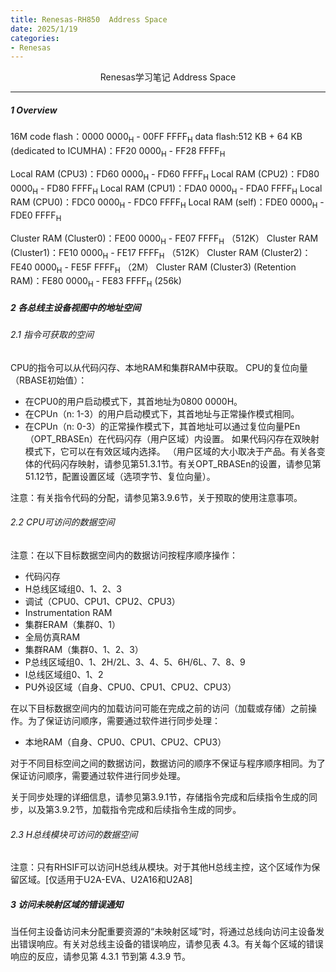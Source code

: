 ```yaml
---
title: Renesas-RH850  Address Space
date: 2025/1/19
categories: 
- Renesas
---
```


<center>

Renesas学习笔记
Address Space

</center>

<!-- more -->

***

##### 1 Overview

16M code flash：0000 0000<sub>H</sub> -  00FF FFFF<sub>H</sub>
data flash:512 KB + 64 KB (dedicated to ICUMHA)：FF20 0000<sub>H</sub> - FF28 FFFF<sub>H</sub>

 Local RAM (CPU3)：FD60 0000<sub>H</sub> - FD60 FFFF<sub>H</sub>
 Local RAM (CPU2)：FD80 0000<sub>H</sub> - FD80 FFFF<sub>H</sub> 
 Local RAM (CPU1)：FDA0 0000<sub>H</sub> - FDA0 FFFF<sub>H</sub> 
 Local RAM (CPU0)：FDC0 0000<sub>H</sub> - FDC0 FFFF<sub>H</sub>
Local RAM (self)：FDE0 0000<sub>H</sub> - FDE0 FFFF<sub>H</sub>

Cluster RAM (Cluster0)：FE00 0000<sub>H</sub> - FE07 FFFF<sub>H</sub>   （512K）
Cluster RAM (Cluster1)：FE10 0000<sub>H</sub> - FE17 FFFF<sub>H</sub>   （512K）
Cluster RAM (Cluster2)： FE40 0000<sub>H</sub> - FE5F FFFF<sub>H</sub>      （2M）
Cluster RAM (Cluster3) (Retention RAM)：FE80 0000<sub>H</sub>  - FE83 FFFF<sub>H</sub>  (256k)



##### 2 各总线主设备视图中的地址空间 
###### 2.1 指令可获取的空间
CPU的指令可以从代码闪存、本地RAM和集群RAM中获取。
CPU的复位向量（RBASE初始值）：
- 在CPU0的用户启动模式下，其首地址为0800 0000H。
- 在CPUn（n: 1-3）的用户启动模式下，其首地址与正常操作模式相同。
- 在CPUn（n: 0-3）的正常操作模式下，其首地址可以通过复位向量PEn（OPT_RBASEn）在代码闪存（用户区域）内设置。
如果代码闪存在双映射模式下，它可以在有效区域内选择。 （用户区域的大小取决于产品。有关各变体的代码闪存映射，请参见第51.3.1节。有关OPT_RBASEn的设置，请参见第51.12节，配置设置区域（选项字节、复位向量）。

注意：有关指令代码的分配，请参见第3.9.6节，关于预取的使用注意事项。

###### 2.2 CPU可访问的数据空间

注意：在以下目标数据空间内的数据访问按程序顺序操作：

- 代码闪存
- H总线区域组0、1、2、3
- 调试（CPU0、CPU1、CPU2、CPU3）
- Instrumentation RAM
- 集群ERAM（集群0、1）
- 全局仿真RAM
- 集群RAM（集群0、1、2、3）
- P总线区域组0、1、2H/2L、3、4、5、6H/6L、7、8、9
- I总线区域组0、1、2
- PU外设区域（自身、CPU0、CPU1、CPU2、CPU3）

在以下目标数据空间内的加载访问可能在完成之前的访问（加载或存储）之前操作。为了保证访问顺序，需要通过软件进行同步处理：

- 本地RAM（自身、CPU0、CPU1、CPU2、CPU3）

对于不同目标空间之间的数据访问，数据访问的顺序不保证与程序顺序相同。为了保证访问顺序，需要通过软件进行同步处理。

关于同步处理的详细信息，请参见第3.9.1节，存储指令完成和后续指令生成的同步，以及第3.9.2节，加载指令完成和后续指令生成的同步。


###### 2.3 H总线模块可访问的数据空间

注意：只有RHSIF可以访问H总线从模块。对于其他H总线主控，这个区域作为保留区域。[仅适用于U2A-EVA、U2A16和U2A8]




##### 3 访问未映射区域的错误通知
当任何主设备访问未分配重要资源的“未映射区域”时，将通过总线向访问主设备发出错误响应。有关对总线主设备的错误响应，请参见表 4.3。有关每个区域的错误响应的反应，请参见第 4.3.1 节到第 4.3.9 节。
